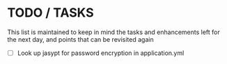 # TODO / TASKS
This list is maintained to keep in mind the tasks and enhancements left for the next day, and points that can be revisited again

- [ ] Look up jasypt for password encryption in application.yml  
